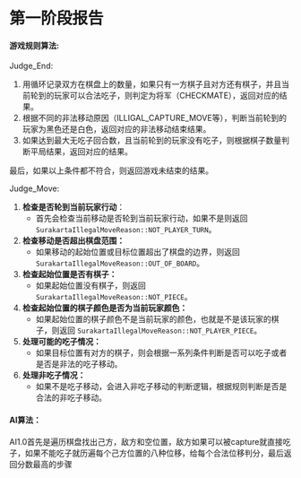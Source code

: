 # 第一阶段报告

#### 游戏规则算法:

Judge_End:

1. 用循环记录双方在棋盘上的数量，如果只有一方棋子且对方还有棋子，并且当前轮到的玩家可以合法吃子，则判定为将军（CHECKMATE），返回对应的结果。
2. 根据不同的非法移动原因（ILLIGAL_CAPTURE_MOVE等），判断当前轮到的玩家为黑色还是白色，返回对应的非法移动结束结果。
3. 如果达到最大无吃子回合数，且当前轮到的玩家没有吃子，则根据棋子数量判断平局结果，返回对应的结果。

最后，如果以上条件都不符合，则返回游戏未结束的结果。



Judge_Move:

1. **检查是否轮到当前玩家行动**：
   - 首先会检查当前移动是否轮到当前玩家行动，如果不是则返回 `SurakartaIllegalMoveReason::NOT_PLAYER_TURN`。
2. **检查移动是否超出棋盘范围：**
   - 如果移动的起始位置或目标位置超出了棋盘的边界，则返回 `SurakartaIllegalMoveReason::OUT_OF_BOARD`。
3. **检查起始位置是否有棋子：**
   - 如果起始位置没有棋子，则返回 `SurakartaIllegalMoveReason::NOT_PIECE`。
4. **检查起始位置的棋子颜色是否为当前玩家颜色：**
   - 如果起始位置的棋子颜色不是当前玩家的颜色，也就是不是该玩家的棋子，则返回 `SurakartaIllegalMoveReason::NOT_PLAYER_PIECE`。
5. **处理可能的吃子情况：**
   - 如果目标位置有对方的棋子，则会根据一系列条件判断是否可以吃子或者是否是非法的吃子移动。
6. **处理非吃子情况：**
   - 如果不是吃子移动，会进入非吃子移动的判断逻辑，根据规则判断是否是合法的非吃子移动。



#### AI算法：

AI1.0首先是遍历棋盘找出己方，敌方和空位置，敌方如果可以被capture就直接吃子，如果不能吃子就历遍每个己方位置的八种位移，给每个合法位移判分，最后返回分数最高的步骤

